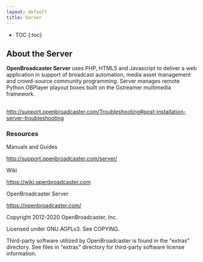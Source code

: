 ```yaml
---
layout: default
title: Server
---
```


 * TOC
{:toc}

## About the Server

__OpenBroadcaster Server__ uses PHP, HTML5 and Javascript to deliver a web application in support of broadcast automation, media asset management and crowd-source community programming. Server manages remote Python OBPlayer playout boxes built on the Gstreamer multimedia framework. 

## 

http://support.openbroadcaster.com/Troubleshooting#post-installation-server-troubleshooting

### Resources

Manuals and Guides

http://support.openbroadcaster.com/server/

Wiki

https://wiki.openbroadcaster.com

OpenBroadcaster Server

https://openbroadcaster.com/

Copyright 2012-2020 OpenBroadcaster, Inc.

Licensed under GNU AGPLv3.  See COPYING.

Third-party software utilized by OpenBroadcaster is found in the "extras" directory.
See files in "extras" directory for third-party software license information.
